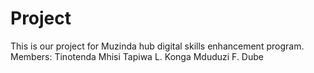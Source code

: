 # Project
This is our project for Muzinda hub digital skills enhancement program.
Members: Tinotenda Mhisi
         Tapiwa L. Konga
         Mduduzi F. Dube
